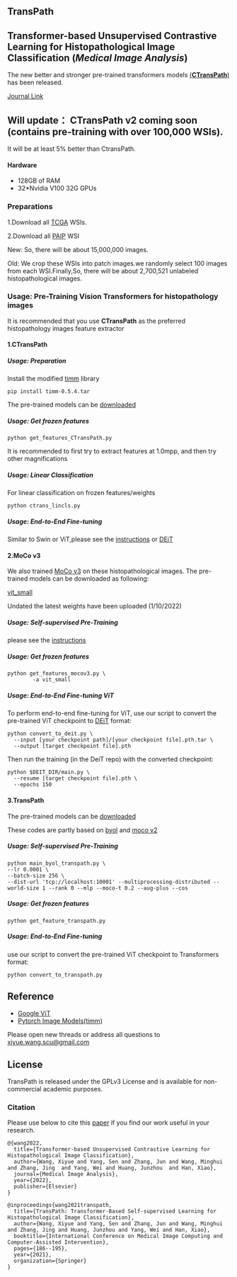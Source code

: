 
## TransPath
## Transformer-based Unsupervised Contrastive Learning for Histopathological Image Classification (*Medical Image Analysis*)
The new better and stronger pre-trained transformers models [(**CTransPath**)](https://www.sciencedirect.com/science/article/abs/pii/S1361841522002043) has been released.

[Journal Link](https://www.sciencedirect.com/science/article/abs/pii/S1361841522002043)

## Will update： CTransPath v2 coming soon (contains pre-training with over 100,000 WSIs).
It will be at least 5% better than CtransPath.

#### Hardware

* 128GB of RAM
* 32*Nvidia V100 32G GPUs

### Preparations
1.Download all [TCGA](https://portal.gdc.cancer.gov/projects?filters=%7B%22op%22%3A%22and%22%2C%22content%22%3A%5B%7B%22op%22%3A%22in%22%2C%22content%22%3A%7B%22field%22%3A%22projects.program.name%22%2C%22value%22%3A%5B%22TCGA%22%5D%7D%7D%5D%7D) WSIs.

2.Download all [PAIP](http://wisepaip.org/paip) WSI


New: So, there will be about 15,000,000 images.

Old: We crop these WSIs into patch images.we randomly select 100 images from each WSI.Finally,So, there will be about 2,700,521 unlabeled histopathological
images.

### Usage: Pre-Training Vision Transformers for histopathology images

It is recommended that you use **CTransPath** as the preferred histopathology images feature extractor

#### 1.CTransPath

##### Usage: Preparation
Install the modified [timm](https://drive.google.com/file/d/1JV7aj9rKqGedXY1TdDfi3dP07022hcgZ/view?usp=sharing) library
```
pip install timm-0.5.4.tar
```

The pre-trained models can be [downloaded](https://drive.google.com/file/d/1DoDx_70_TLj98gTf6YTXnu4tFhsFocDX/view?usp=sharing)

##### Usage: Get frozen features

```
python get_features_CTransPath.py
```
It is recommended to first try to extract features at 1.0mpp, and then try other magnifications

##### Usage: Linear Classification
For linear classification on frozen features/weights

```
python ctrans_lincls.py
```
##### Usage: End-to-End Fine-tuning

Similar to Swin or ViT,please see the [instructions](https://github.com/microsoft/Swin-Transformer#swin-transformer) or [DEiT](https://github.com/facebookresearch/deit)

#### 2.MoCo v3 
We also trained [MoCo v3](https://arxiv.org/abs/2104.02057) on these histopathological images.
The pre-trained  models can be downloaded as following:

[vit_small](https://drive.google.com/file/d/13d_SHy9t9JCwp_MsU2oOUZ5AvI6tsC-K/view?usp=sharing)

Undated the latest weights have been uploaded (1/10/2022)
##### Usage: Self-supervised Pre-Training
please see the [instructions](https://github.com/facebookresearch/moco-v3)

##### Usage: Get frozen features

```
python get_features_mocov3.py \
        -a vit_small
```
##### Usage: End-to-End Fine-tuning ViT
To perform end-to-end fine-tuning for ViT, use our script to convert the pre-trained ViT checkpoint to [DEiT](https://github.com/facebookresearch/deit) format:
```
python convert_to_deit.py \
  --input [your checkpoint path]/[your checkpoint file].pth.tar \
  --output [target checkpoint file].pth
```
Then run the training (in the DeiT repo) with the converted checkpoint:
```
python $DEIT_DIR/main.py \
  --resume [target checkpoint file].pth \
  --epochs 150
```

#### 3.TransPath

The pre-trained  models can be [downloaded](https://drive.google.com/file/d/1dhysqcv_Ct_A96qOF8i6COTK3jLb56vx/view?usp=sharing)

These codes are partly based on [byol](https://github.com/lucidrains/byol-pytorch) and [moco v2](https://github.com/facebookresearch/moco)
##### Usage: Self-supervised Pre-Training
```
python main_byol_transpath.py \
--lr 0.0001 \
--batch-size 256 \
--dist-url 'tcp://localhost:10001' --multiprocessing-distributed --world-size 1 --rank 0 --mlp --moco-t 0.2 --aug-plus --cos
```
##### Usage: Get frozen features
```
python get_feature_transpath.py
```

##### Usage: End-to-End Fine-tuning
use our script to convert the pre-trained ViT checkpoint to Transformers format:
```
python convert_to_transpath.py 
```


## Reference
* [Google ViT](https://github.com/google-research/vision_transformer)
* [Pytorch Image Models(timm)](https://github.com/rwightman/pytorch-image-models)

Please open new threads or address all questions to xiyue.wang.scu@gmail.com
## License

TransPath is released under the GPLv3 License and is available for non-commercial academic purposes.

### Citation
Please use below to cite this [paper](https://www.sciencedirect.com/science/article/abs/pii/S1361841522002043) if you find our work useful in your research.


```
@{wang2022,
  title={Transformer-based Unsupervised Contrastive Learning for Histopathological Image Classification},
  author={Wang, Xiyue and Yang, Sen and Zhang, Jun and Wang, Minghui and Zhang, Jing  and Yang, Wei and Huang, Junzhou  and Han, Xiao},
  journal={Medical Image Analysis},
  year={2022},
  publisher={Elsevier}
}
``` 

```
@inproceedings{wang2021transpath,
  title={TransPath: Transformer-Based Self-supervised Learning for Histopathological Image Classification},
  author={Wang, Xiyue and Yang, Sen and Zhang, Jun and Wang, Minghui and Zhang, Jing and Huang, Junzhou and Yang, Wei and Han, Xiao},
  booktitle={International Conference on Medical Image Computing and Computer-Assisted Intervention},
  pages={186--195},
  year={2021},
  organization={Springer}
}
``` 






